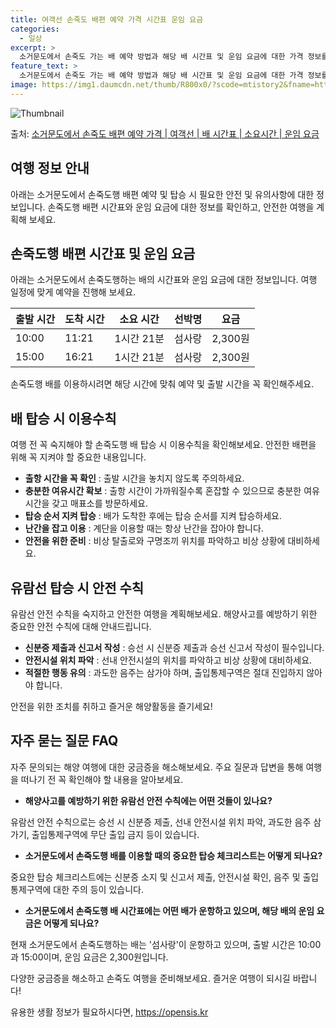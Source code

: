 ```yaml
---
title: 여객선 손죽도 배편 예약 가격 시간표 운임 요금
categories:
  - 일상
excerpt: >
  소거문도에서 손죽도 가는 배 예약 방법과 해당 배 시간표 및 운임 요금에 대한 가격 정보를 안내 드리겠습니다. 안전하고 재밋는 손죽도행 여행을 위해 아래 정보 참고하시기 바랍니다. 손죽도행 배편 예약하기 👈 클릭소거문도에서 손죽도행 배 시간표출발 시간도착 시간소요 시간선박명요금10:0011:211시간 21분섬사랑2,300원15:0016:211시간 21분섬사랑2,300원손죽도행 배편 예약하기 👈 클릭소거문도에서 손죽도행 여객선 탑승 시 이용수칙소거문도에서 손죽도행 배를 타기 전에 꼭 숙지해야 할 이용수칙을 알아봅시다. 중요한 내용 1) 소거문도에서 손죽도행 배 출항 시간을 꼭 확인해야 합니다. 2) 출항 시간이 가까울수록 혼잡할 수 있으니 충분한 여유시간을 갖고 매표소를 방문해야 합니다. 3) 배가 도착한..
feature_text: >
  소거문도에서 손죽도 가는 배 예약 방법과 해당 배 시간표 및 운임 요금에 대한 가격 정보를 안내 드리겠습니다. 안전하고 재밋는 손죽도행 여행을 위해 아래 정보 참고하시기 바랍니다. 손죽도행 배편 예약하기 👈 클릭소거문도에서 손죽도행 배 시간표출발 시간도착 시간소요 시간선박명요금10:0011:211시간 21분섬사랑2,300원15:0016:211시간 21분섬사랑2,300원손죽도행 배편 예약하기 👈 클릭소거문도에서 손죽도행 여객선 탑승 시 이용수칙소거문도에서 손죽도행 배를 타기 전에 꼭 숙지해야 할 이용수칙을 알아봅시다. 중요한 내용 1) 소거문도에서 손죽도행 배 출항 시간을 꼭 확인해야 합니다. 2) 출항 시간이 가까울수록 혼잡할 수 있으니 충분한 여유시간을 갖고 매표소를 방문해야 합니다. 3) 배가 도착한..
image: https://img1.daumcdn.net/thumb/R800x0/?scode=mtistory2&fname=https%3A%2F%2Fblog.kakaocdn.net%2Fdn%2FbhhFzc%2FbtsHB5FErpj%2FAwSwmpnCcynoNTxFuvpyPK%2Fimg.webp
---
```


![Thumbnail](https://img1.daumcdn.net/thumb/R800x0/?scode=mtistory2&fname=https%3A%2F%2Fblog.kakaocdn.net%2Fdn%2FbhhFzc%2FbtsHB5FErpj%2FAwSwmpnCcynoNTxFuvpyPK%2Fimg.webp)

<p>출처: <a href="https://opensis.kr/entry/%EC%86%8C%EA%B1%B0%EB%AC%B8%EB%8F%84%EC%97%90%EC%84%9C-%EC%86%90%EC%A3%BD%EB%8F%84-%EB%B0%B0%ED%8E%B8-%EC%98%88%EC%95%BD-%EA%B0%80%EA%B2%A9-%EC%97%AC%EA%B0%9D%EC%84%A0-%EB%B0%B0-%EC%8B%9C%EA%B0%84%ED%91%9C-%EC%86%8C%EC%9A%94%EC%8B%9C%EA%B0%84-%EC%9A%B4%EC%9E%84-%EC%9A%94%EA%B8%88" rel="dofollow">소거문도에서 손죽도 배편 예약 가격 | 여객선 | 배 시간표 | 소요시간 | 운임 요금</a> </p>

## 여행 정보 안내

아래는 소거문도에서 손죽도행 배편 예약 및 탑승 시 필요한 안전 및 유의사항에 대한 정보입니다. 손죽도행 배편 시간표와 운임 요금에 대한
정보를 확인하고, 안전한 여행을 계획해 보세요.

## 손죽도행 배편 시간표 및 운임 요금

아래는 소거문도에서 손죽도행하는 배의 시간표와 운임 요금에 대한 정보입니다. 여행 일정에 맞게 예약을 진행해 보세요.

**출발 시간** | **도착 시간** | **소요 시간** | **선박명** | **요금**  
---|---|---|---|---  
10:00 | 11:21 | 1시간 21분 | 섬사랑 | 2,300원  
15:00 | 16:21 | 1시간 21분 | 섬사랑 | 2,300원  
  
손죽도행 배를 이용하시려면 해당 시간에 맞춰 예약 및 출발 시간을 꼭 확인해주세요.

## 배 탑승 시 이용수칙

여행 전 꼭 숙지해야 할 손죽도행 배 탑승 시 이용수칙을 확인해보세요. 안전한 배편을 위해 꼭 지켜야 할 중요한 내용입니다.

  * **출항 시간을 꼭 확인** : 출발 시간을 놓치지 않도록 주의하세요.
  * **충분한 여유시간 확보** : 출항 시간이 가까워질수록 혼잡할 수 있으므로 충분한 여유시간을 갖고 매표소를 방문하세요.
  * **탑승 순서 지켜 탑승** : 배가 도착한 후에는 탑승 순서를 지켜 탑승하세요.
  * **난간을 잡고 이용** : 계단을 이용할 때는 항상 난간을 잡아야 합니다.
  * **안전을 위한 준비** : 비상 탈출로와 구명조끼 위치를 파악하고 비상 상황에 대비하세요.

## 유람선 탑승 시 안전 수칙

유람선 안전 수칙을 숙지하고 안전한 여행을 계획해보세요. 해양사고를 예방하기 위한 중요한 안전 수칙에 대해 안내드립니다.

  * **신분증 제출과 신고서 작성** : 승선 시 신분증 제출과 승선 신고서 작성이 필수입니다.
  * **안전시설 위치 파악** : 선내 안전시설의 위치를 파악하고 비상 상황에 대비하세요.
  * **적절한 행동 유의** : 과도한 음주는 삼가야 하며, 출입통제구역은 절대 진입하지 않아야 합니다.

안전을 위한 조치를 취하고 즐거운 해양활동을 즐기세요!

## 자주 묻는 질문 FAQ

자주 문의되는 해양 여행에 대한 궁금증을 해소해보세요. 주요 질문과 답변을 통해 여행을 떠나기 전 꼭 확인해야 할 내용을 알아보세요.

  * **해양사고를 예방하기 위한 유람선 안전 수칙에는 어떤 것들이 있나요?**

유람선 안전 수칙으로는 승선 시 신분증 제출, 선내 안전시설 위치 파악, 과도한 음주 삼가기, 출입통제구역에 무단 출입 금지 등이 있습니다.

  * **소거문도에서 손죽도행 배를 이용할 때의 중요한 탑승 체크리스트는 어떻게 되나요?**

중요한 탑승 체크리스트에는 신분증 소지 및 신고서 제출, 안전시설 확인, 음주 및 출입통제구역에 대한 주의 등이 있습니다.

  * **소거문도에서 손죽도행 배 시간표에는 어떤 배가 운항하고 있으며, 해당 배의 운임 요금은 어떻게 되나요?**

현재 소거문도에서 손죽도행하는 배는 '섬사랑'이 운항하고 있으며, 출발 시간은 10:00과 15:00이며, 운임 요금은 2,300원입니다.

다양한 궁금증을 해소하고 손죽도 여행을 준비해보세요. 즐거운 여행이 되시길 바랍니다!



 

유용한 생활 정보가 필요하시다면, <a href="https://opensis.kr" rel="dofollow">https://opensis.kr</a>


